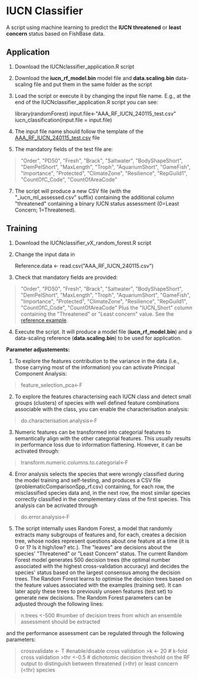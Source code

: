
# IUCN Classifier

A script using machine learning to predict the **IUCN** **threatened** or **least concern** status based on FishBase data. 

## Application

 1. Download the IUCNclassifier_application.R script
 2. Download the **iucn_rf_model.bin** model file and **data.scaling.bin** data-scaling file and put them in the same folder as the script
 3. Load the script or execute it by changing the input file name. E.g., at the end of the IUCNclassifier_application.R script you can see:

    library(randomForest) 
    input.file<-"AAA_RF_IUCN_240115_test.csv"
    iucn_classification(input.file = input.file)

 4. The input file name should follow the template of the [AAA_RF_IUCN_240115_test.csv](https://github.com/cybprojects65/IUCNClassifier/blob/main/AAA_RF_IUCN_240115_test.csv) file
 5. The mandatory fields of the test file are:
> "Order", "PD50", "Fresh", "Brack", "Saltwater", "BodyShapeShort",
> "DemPelShort", "MaxLength", "Troph", "AquariumShort", "GameFish",
> "Importance", "Protected", "ClimateZone", "Resilience", "RepGuild1",
> "CountOfC_Code", "CountOfAreaCode"

 7. The script will produce a new CSV file (with the "_iucn_ml_assessed.csv" suffix) containing the additional column "threatened" containing a binary IUCN status assessment (0=Least Concern; 1=Threatened).

## Training

 1. Download the IUCNclassifier_vX_random_forest.R script
 2. Change the input data in

    Reference.data <- read.csv("AAA_RF_IUCN_240115.csv")

 3. Check that mandatory fields are provided:
> "Order", "PD50", "Fresh", "Brack", "Saltwater", "BodyShapeShort",
> "DemPelShort", "MaxLength", "Troph", "AquariumShort", "GameFish",
> "Importance", "Protected", "ClimateZone", "Resilience", "RepGuild1",
> "CountOfC_Code", "CountOfAreaCode"
	Plus the "IUCN_Short" column containing the "Threatened" or "Least concern" value. See the [reference example](https://github.com/cybprojects65/IUCNClassifier/blob/main/AAA_RF_IUCN_240115.csv).

 4. Execute the script. It will produce a model file (**iucn_rf_model.bin**) and a data-scaling reference (**data.scaling.bin**) to be used for application.

**Parameter adjustements:**

 1. To explore the features contribution to the variance in the data (i.e., those carrying most of the information) you can activate Principal Component Analysis:

> feature_selection_pca<-F

 2. To explore the features characterising each IUCN class and detect small groups (clusters) of species with well defined feature combinations associable with the class, you can enable the characterisation analysis:

 > do.characterisation.analysis<-F
    
3. Numeric features can be transformed into categorial features to semantically align with the other categorial features. This usually results in performance loss due to information flattening. However, it can be activated through:

> transform.numeric.columns.to.categorial<-F
4. Error analysis selects the species that were wrongly classified during the model training and self-testing, and produces a CSV file (problematicComparisonSpp_rf.csv) containing, for each row, the misclassified species data and, in the next row, the most similar species correctly classified in the complementary class of the first species. This analysis can be acrivated through

> do.error.analysis<-F
5. The script internally uses Random Forest, a model that randomly extracts many subgroups of features and, for each, creates a decision tree, whose nodes represent questions about one feature at a time (it is 0 or 1? Is it high/low? etc.). The "leaves" are decisions about the species' "Threatened" or "Least Concern" status. The current Random Forest model generates 500 decision trees (the optimal number associated with the highest cross-validation accuracy) and decides the species' status based on the largest consensus among the decision trees. The Random Forest learns to optimise the decision trees based on the feature values associated with the examples (training set). It can later apply these trees to previously unseen features (test set) to generate new decisions.
The Random Forest parameters can be adjusted through the following lines:
> n.trees       <-500 #number of decision trees from which an ensemble assessment should be extracted

and the performance assessment can be regulated through the following parameters:

   > crossvalidate <- T  #enable/disable cross validation
    >k             <- 20 # k-fold cross validation
    >thr           <-0.5 # dichotomic decision threshold on the RF output to distinguish between threatened (>thr) or least concern (<thr) species


	
